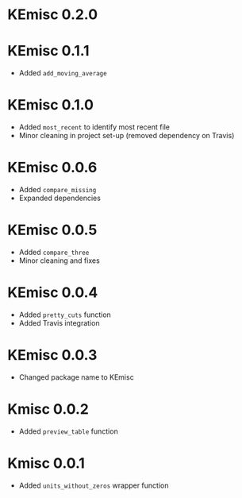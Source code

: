 # KEmisc 0.2.0

# KEmisc 0.1.1

* Added `add_moving_average` 

# KEmisc 0.1.0

* Added `most_recent` to identify most recent file
* Minor cleaning in project set-up (removed dependency on Travis)

# KEmisc 0.0.6

* Added `compare_missing`
* Expanded dependencies

# KEmisc  0.0.5

* Added `compare_three`
* Minor cleaning and fixes

# KEmisc 0.0.4

* Added `pretty_cuts` function
* Added Travis integration

# KEmisc 0.0.3

* Changed package name to KEmisc

# Kmisc 0.0.2

* Added `preview_table` function

# Kmisc 0.0.1

* Added `units_without_zeros` wrapper function
